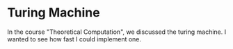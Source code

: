 # Turing Machine

In the course "Theoretical Computation", we discussed the turing machine. I wanted to see how fast I could implement one.